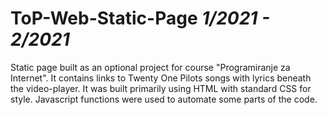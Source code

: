 # ToP-Web-Static-Page               *1/2021 - 2/2021*
Static page built as an optional project for course "Programiranje za Internet". It contains links to Twenty One Pilots songs with lyrics beneath the video-player.
It was built primarily using HTML with standard CSS for style. Javascript functions were used to automate some parts of the code.
